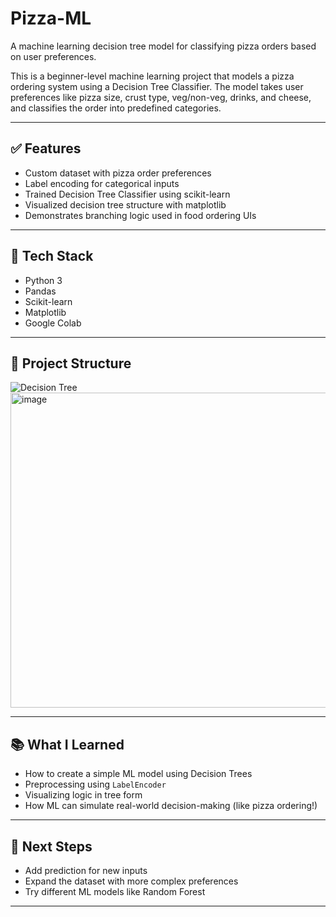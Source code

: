# Pizza-ML
A machine learning decision tree model for classifying pizza orders based on user preferences.

This is a beginner-level machine learning project that models a pizza ordering system using a Decision Tree Classifier. The model takes user preferences like pizza size, crust type, veg/non-veg, drinks, and cheese, and classifies the order into predefined categories.

---

## ✅ Features

- Custom dataset with pizza order preferences
- Label encoding for categorical inputs
- Trained Decision Tree Classifier using scikit-learn
- Visualized decision tree structure with matplotlib
- Demonstrates branching logic used in food ordering UIs

---

## 🧠 Tech Stack

- Python 3
- Pandas
- Scikit-learn
- Matplotlib
- Google Colab

---

## 📁 Project Structure
![Decision Tree](decision_tree.png)
<img width="950" height="504" alt="image" src="https://github.com/user-attachments/assets/682d6f96-3a0e-4033-8c8d-3020f1dfde21" />

---

## 📚 What I Learned

- How to create a simple ML model using Decision Trees
- Preprocessing using `LabelEncoder`
- Visualizing logic in tree form
- How ML can simulate real-world decision-making (like pizza ordering!)

---

## 🚀 Next Steps

- Add prediction for new inputs
- Expand the dataset with more complex preferences
- Try different ML models like Random Forest

---

